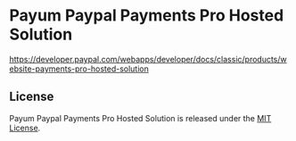 # Payum Paypal Payments Pro Hosted Solution
https://developer.paypal.com/webapps/developer/docs/classic/products/website-payments-pro-hosted-solution

## License
Payum Paypal Payments Pro Hosted Solution is released under the [MIT License](LICENSE).
